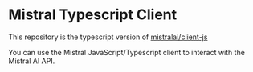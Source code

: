 # Mistral Typescript Client

This repository is the typescript version of [mistralai/client-js](https://github.com/mistralai/client-js)

You can use the Mistral JavaScript/Typescript client to interact with the Mistral AI API.
